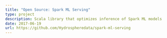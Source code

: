 ```yaml
---
title: "Open Source: Spark ML Serving"
type: project
description: Scala library that optimizes inference of Spark ML models for small data workloads
date: 2017-06-19
url: https://github.com/Hydrospheredata/spark-ml-serving
---
```

